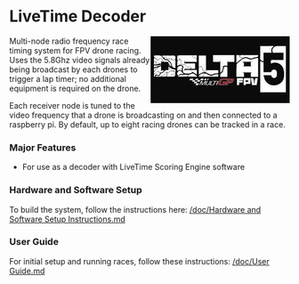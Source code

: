 # LiveTime Decoder 

<img src="doc/img/delta5racetimer.jpg" align="right" alt="Delta5 LiveTime Race Timer"/>

Multi-node radio frequency race timing system for FPV drone racing. Uses the 5.8Ghz video signals already being broadcast by each drones to trigger a lap timer; no additional equipment is required on the drone.

Each receiver node is tuned to the video frequency that a drone is broadcasting on and then connected to a raspberry pi. By default, up to eight racing drones can be tracked in a race.

### Major Features
* For use as a decoder with LiveTime Scoring Engine software 

### Hardware and Software Setup
To build the system, follow the instructions here: [/doc/Hardware and Software Setup Instructions.md](/doc/Hardware%20and%20Software%20Setup%20Instructions.md)

### User Guide
For initial setup and running races, follow these instructions: [/doc/User Guide.md](/doc/User%20Guide.md)
